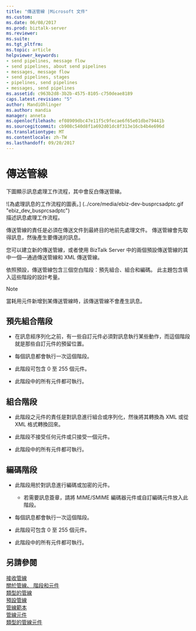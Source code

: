 ```yaml
---
title: "傳送管線 |Microsoft 文件"
ms.custom: 
ms.date: 06/08/2017
ms.prod: biztalk-server
ms.reviewer: 
ms.suite: 
ms.tgt_pltfrm: 
ms.topic: article
helpviewer_keywords:
- send pipelines, message flow
- send pipelines, about send pipelines
- messages, message flow
- send pipelines, stages
- pipelines, send pipelines
- messages, send pipelines
ms.assetid: c963b2d8-3b2b-4575-8105-c750deae8189
caps.latest.revision: "5"
author: MandiOhlinger
ms.author: mandia
manager: anneta
ms.openlocfilehash: ef08909dbc47e11f5c9fecae6f65e01dbe79441b
ms.sourcegitcommit: cb908c540d8f1a692d01dc8f313e16cb4b4e696d
ms.translationtype: MT
ms.contentlocale: zh-TW
ms.lasthandoff: 09/20/2017
---
```

# <a name="send-pipelines"></a>傳送管線
下圖顯示訊息處理工作流程，其中會反白傳送管線。  
  
 ![為處理訊息的工作流程的圖表。] (../core/media/ebiz-dev-busprcsadptc.gif "ebiz_dev_busprcsadptc")  
描述訊息處理工作流程。  
  
 傳送管線的責任是必須在傳送文件到最終目的地前先處理文件。 傳送管線會先取得訊息，然後產生要傳送的訊息。  
  
 您可以建立新的傳送管線，或者使用 BizTalk Server 中的兩個預設傳送管線的其中一個—通過傳送管線和 XML 傳送管線。  
  
 依照預設，傳送管線包含三個空白階段：預先組合、組合和編碼。 此主題包含填入這些階段的設計考量。  
  
> [!NOTE]
>  當耗用元件新增到某傳送管線時，該傳送管線不會產生訊息。  
  
## <a name="pre-assemble-stage"></a>預先組合階段  
  
-   在訊息經序列化之前，有一些自訂元件必須對訊息執行某些動作，而這個階段就是那些自訂元件的預留位置。  
  
-   每個訊息都會執行一次這個階段。  
  
-   此階段可包含 0 至 255 個元件。  
  
-   此階段中的所有元件都可執行。  
  
## <a name="assemble-stage"></a>組合階段  
  
-   此階段之元件的責任是對訊息進行組合或序列化，然後將其轉換為 XML 或從 XML 格式轉換回來。  
  
-   此階段不接受任何元件或只接受一個元件。  
  
-   此階段中的所有元件都可執行。  
  
## <a name="encode-stage"></a>編碼階段  
  
-   此階段用於對訊息進行編碼或加密的元件。  
  
    -   若需要訊息簽章，請將 MIME/SMIME 編碼器元件或自訂編碼元件放入此階段。  
  
-   每個訊息都會執行一次這個階段。  
  
-   此階段可包含 0 至 255 個元件。  
  
-   此階段中的所有元件都可執行。  
  
## <a name="see-also"></a>另請參閱  
 [接收管線](../core/receive-pipelines.md)   
 [關於管線、 階段和元件](../core/about-pipelines-stages-and-components.md)   
 [類型的管線](../core/types-of-pipelines.md)   
 [預設管線](../core/default-pipelines.md)   
 [管線範本](../core/pipeline-templates.md)   
 [管線元件](../core/pipeline-components.md)   
 [類型的管線元件](../core/types-of-pipeline-components.md)